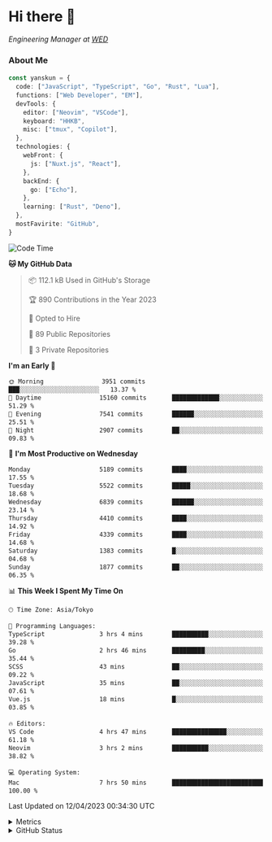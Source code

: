 # Hi there&nbsp;:wave:

<!-- ![Alt text](https://spotify-recently-played-readme.vercel.app/api?user=31kynbuubkiu3r4qh4hjuaglhfay) -->

_Engineering Manager at [WED](https://github.com/wedinc)_

### About Me

```ts
const yanskun = {
  code: ["JavaScript", "TypeScript", "Go", "Rust", "Lua"],
  functions: ["Web Developer", "EM"],
  devTools: {
    editor: ["Neovim", "VSCode"],
    keyboard: "HHKB",
    misc: ["tmux", "Copilot"],
  },
  technologies: {
    webFront: {
      js: ["Nuxt.js", "React"],
    },
    backEnd: {
      go: ["Echo"],
    },
    learning: ["Rust", "Deno"],
  },
  mostFavirite: "GitHub",
}
```

<!--START_SECTION:waka-->
![Code Time](http://img.shields.io/badge/Code%20Time-257%20hrs%2054%20mins-blue)

**🐱 My GitHub Data** 

> 📦 112.1 kB Used in GitHub's Storage 
 > 
> 🏆 890 Contributions in the Year 2023
 > 
> 💼 Opted to Hire
 > 
> 📜 89 Public Repositories 
 > 
> 🔑 3 Private Repositories 
 > 
**I'm an Early 🐤** 

```text
🌞 Morning                3951 commits        ███░░░░░░░░░░░░░░░░░░░░░░   13.37 % 
🌆 Daytime                15160 commits       █████████████░░░░░░░░░░░░   51.29 % 
🌃 Evening                7541 commits        ██████░░░░░░░░░░░░░░░░░░░   25.51 % 
🌙 Night                  2907 commits        ██░░░░░░░░░░░░░░░░░░░░░░░   09.83 % 
```
📅 **I'm Most Productive on Wednesday** 

```text
Monday                   5189 commits        ████░░░░░░░░░░░░░░░░░░░░░   17.55 % 
Tuesday                  5522 commits        █████░░░░░░░░░░░░░░░░░░░░   18.68 % 
Wednesday                6839 commits        ██████░░░░░░░░░░░░░░░░░░░   23.14 % 
Thursday                 4410 commits        ████░░░░░░░░░░░░░░░░░░░░░   14.92 % 
Friday                   4339 commits        ████░░░░░░░░░░░░░░░░░░░░░   14.68 % 
Saturday                 1383 commits        █░░░░░░░░░░░░░░░░░░░░░░░░   04.68 % 
Sunday                   1877 commits        ██░░░░░░░░░░░░░░░░░░░░░░░   06.35 % 
```


📊 **This Week I Spent My Time On** 

```text
🕑︎ Time Zone: Asia/Tokyo

💬 Programming Languages: 
TypeScript               3 hrs 4 mins        ██████████░░░░░░░░░░░░░░░   39.28 % 
Go                       2 hrs 46 mins       █████████░░░░░░░░░░░░░░░░   35.44 % 
SCSS                     43 mins             ██░░░░░░░░░░░░░░░░░░░░░░░   09.22 % 
JavaScript               35 mins             ██░░░░░░░░░░░░░░░░░░░░░░░   07.61 % 
Vue.js                   18 mins             █░░░░░░░░░░░░░░░░░░░░░░░░   03.85 % 

🔥 Editors: 
VS Code                  4 hrs 47 mins       ███████████████░░░░░░░░░░   61.18 % 
Neovim                   3 hrs 2 mins        ██████████░░░░░░░░░░░░░░░   38.82 % 

💻 Operating System: 
Mac                      7 hrs 50 mins       █████████████████████████   100.00 % 
```


 Last Updated on 12/04/2023 00:34:30 UTC
<!--END_SECTION:waka-->

<details>
  <summary>Metrics</summary>
  <img src="https://github.com/yanskun/yanskun/blob/main/github-metrics.svg" alt="Metrics">
</details>

<details>
  <summary>GitHub Status</summary>
  <picture>
    <source media="(prefers-color-scheme: dark)" srcset="https://raw.githubusercontent.com/yanskun/yanskun/master/profile-summary-card-output/nord_dark/0-profile-details.svg">
   <img src="https://raw.githubusercontent.com/yanskun/yanskun/master/profile-summary-card-output/default/0-profile-details.svg">
  </picture>
  <br>
  <picture>
    <source media="(prefers-color-scheme: dark)" srcset="https://raw.githubusercontent.com/yanskun/yanskun/master/profile-summary-card-output/nord_dark/1-repos-per-language.svg">
   <img src="https://raw.githubusercontent.com/yanskun/yanskun/master/profile-summary-card-output/default/1-repos-per-language.svg">
  </picture>
  <picture>
    <source media="(prefers-color-scheme: dark)" srcset="https://raw.githubusercontent.com/yanskun/yanskun/master/profile-summary-card-output/nord_dark/2-most-commit-language.svg">
   <img src="https://raw.githubusercontent.com/yanskun/yanskun/master/profile-summary-card-output/default/2-most-commit-language.svg">
  </picture>
  <br>
  <picture>
    <source media="(prefers-color-scheme: dark)" srcset="https://raw.githubusercontent.com/yanskun/yanskun/master/profile-summary-card-output/nord_dark/3-stats.svg">
   <img src="https://raw.githubusercontent.com/yanskun/yanskun/master/profile-summary-card-output/default/3-stats.svg">
  </picture>
  <picture>
    <source media="(prefers-color-scheme: dark)" srcset="https://raw.githubusercontent.com/yanskun/yanskun/master/profile-summary-card-output/nord_dark/4-productive-time.svg">
   <img src="https://raw.githubusercontent.com/yanskun/yanskun/master/profile-summary-card-output/default/4-productive-time.svg">
  </picture>
</details>
